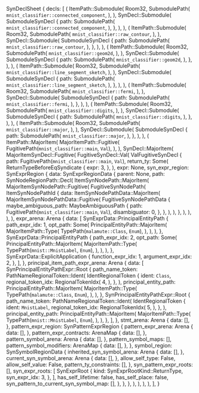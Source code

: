 SynDeclSheet {
    decls: [
        (
            ItemPath::Submodule(
                Room32,
                SubmodulePath(
                    `mnist_classifier::connected_component`,
                ),
            ),
            SynDecl::Submodule(
                SubmoduleSynDecl {
                    path: SubmodulePath(
                        `mnist_classifier::connected_component`,
                    ),
                },
            ),
        ),
        (
            ItemPath::Submodule(
                Room32,
                SubmodulePath(
                    `mnist_classifier::raw_contour`,
                ),
            ),
            SynDecl::Submodule(
                SubmoduleSynDecl {
                    path: SubmodulePath(
                        `mnist_classifier::raw_contour`,
                    ),
                },
            ),
        ),
        (
            ItemPath::Submodule(
                Room32,
                SubmodulePath(
                    `mnist_classifier::geom2d`,
                ),
            ),
            SynDecl::Submodule(
                SubmoduleSynDecl {
                    path: SubmodulePath(
                        `mnist_classifier::geom2d`,
                    ),
                },
            ),
        ),
        (
            ItemPath::Submodule(
                Room32,
                SubmodulePath(
                    `mnist_classifier::line_segment_sketch`,
                ),
            ),
            SynDecl::Submodule(
                SubmoduleSynDecl {
                    path: SubmodulePath(
                        `mnist_classifier::line_segment_sketch`,
                    ),
                },
            ),
        ),
        (
            ItemPath::Submodule(
                Room32,
                SubmodulePath(
                    `mnist_classifier::fermi`,
                ),
            ),
            SynDecl::Submodule(
                SubmoduleSynDecl {
                    path: SubmodulePath(
                        `mnist_classifier::fermi`,
                    ),
                },
            ),
        ),
        (
            ItemPath::Submodule(
                Room32,
                SubmodulePath(
                    `mnist_classifier::digits`,
                ),
            ),
            SynDecl::Submodule(
                SubmoduleSynDecl {
                    path: SubmodulePath(
                        `mnist_classifier::digits`,
                    ),
                },
            ),
        ),
        (
            ItemPath::Submodule(
                Room32,
                SubmodulePath(
                    `mnist_classifier::major`,
                ),
            ),
            SynDecl::Submodule(
                SubmoduleSynDecl {
                    path: SubmodulePath(
                        `mnist_classifier::major`,
                    ),
                },
            ),
        ),
        (
            ItemPath::MajorItem(
                MajorItemPath::Fugitive(
                    FugitivePath(`mnist_classifier::main`, `Val`),
                ),
            ),
            SynDecl::MajorItem(
                MajorItemSynDecl::Fugitive(
                    FugitiveSynDecl::Val(
                        ValFugitiveSynDecl {
                            path: FugitivePath(`mnist_classifier::main`, `Val`),
                            return_ty: Some(
                                ReturnTypeBeforeEqSyndicate {
                                    expr: 3,
                                },
                            ),
                            expr: None,
                            syn_expr_region: SynExprRegion {
                                data: SynExprRegionData {
                                    parent: None,
                                    path: SynNodeRegionPath::Decl(
                                        ItemSynNodePath::MajorItem(
                                            MajorItemSynNodePath::Fugitive(
                                                FugitiveSynNodePath(
                                                    ItemSynNodePathId {
                                                        data: ItemSynNodePathData::MajorItem(
                                                            MajorItemSynNodePathData::Fugitive(
                                                                FugitiveSynNodePathData {
                                                                    maybe_ambiguous_path: MaybeAmbiguousPath {
                                                                        path: FugitivePath(`mnist_classifier::main`, `Val`),
                                                                        disambiguator: 0,
                                                                    },
                                                                },
                                                            ),
                                                        ),
                                                    },
                                                ),
                                            ),
                                        ),
                                    ),
                                    expr_arena: Arena {
                                        data: [
                                            SynExprData::PrincipalEntityPath {
                                                path_expr_idx: 1,
                                                opt_path: Some(
                                                    PrincipalEntityPath::MajorItem(
                                                        MajorItemPath::Type(
                                                            TypePath(`malamute::Class`, `Enum`),
                                                        ),
                                                    ),
                                                ),
                                            },
                                            SynExprData::PrincipalEntityPath {
                                                path_expr_idx: 2,
                                                opt_path: Some(
                                                    PrincipalEntityPath::MajorItem(
                                                        MajorItemPath::Type(
                                                            TypePath(`mnist::MnistLabel`, `Enum`),
                                                        ),
                                                    ),
                                                ),
                                            },
                                            SynExprData::ExplicitApplication {
                                                function_expr_idx: 1,
                                                argument_expr_idx: 2,
                                            },
                                        ],
                                    },
                                    principal_item_path_expr_arena: Arena {
                                        data: [
                                            SynPrincipalEntityPathExpr::Root {
                                                path_name_token: PathNameRegionalToken::Ident(
                                                    IdentRegionalToken {
                                                        ident: `Class`,
                                                        regional_token_idx: RegionalTokenIdx(
                                                            4,
                                                        ),
                                                    },
                                                ),
                                                principal_entity_path: PrincipalEntityPath::MajorItem(
                                                    MajorItemPath::Type(
                                                        TypePath(`malamute::Class`, `Enum`),
                                                    ),
                                                ),
                                            },
                                            SynPrincipalEntityPathExpr::Root {
                                                path_name_token: PathNameRegionalToken::Ident(
                                                    IdentRegionalToken {
                                                        ident: `MnistLabel`,
                                                        regional_token_idx: RegionalTokenIdx(
                                                            5,
                                                        ),
                                                    },
                                                ),
                                                principal_entity_path: PrincipalEntityPath::MajorItem(
                                                    MajorItemPath::Type(
                                                        TypePath(`mnist::MnistLabel`, `Enum`),
                                                    ),
                                                ),
                                            },
                                        ],
                                    },
                                    stmt_arena: Arena {
                                        data: [],
                                    },
                                    pattern_expr_region: SynPatternExprRegion {
                                        pattern_expr_arena: Arena {
                                            data: [],
                                        },
                                        pattern_expr_contracts: ArenaMap {
                                            data: [],
                                        },
                                        pattern_symbol_arena: Arena {
                                            data: [],
                                        },
                                        pattern_symbol_maps: [],
                                        pattern_symbol_modifiers: ArenaMap {
                                            data: [],
                                        },
                                    },
                                    symbol_region: SynSymbolRegionData {
                                        inherited_syn_symbol_arena: Arena {
                                            data: [],
                                        },
                                        current_syn_symbol_arena: Arena {
                                            data: [],
                                        },
                                        allow_self_type: False,
                                        allow_self_value: False,
                                        pattern_ty_constraints: [],
                                    },
                                    syn_pattern_expr_roots: [],
                                    syn_expr_roots: [
                                        SynExprRoot {
                                            kind: SynExprRootKind::ReturnType,
                                            syn_expr_idx: 3,
                                        },
                                    ],
                                    has_self_lifetime: false,
                                    has_self_place: false,
                                    syn_pattern_to_current_syn_symbol_map: [],
                                },
                            },
                        },
                    ),
                ),
            ),
        ),
    ],
}